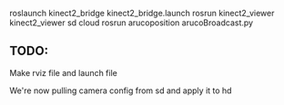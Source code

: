 roslaunch kinect2_bridge kinect2_bridge.launch
rosrun kinect2_viewer kinect2_viewer sd cloud
rosrun arucoposition arucoBroadcast.py 



## TODO: 
Make rviz file and launch file


We're now pulling camera config from sd and apply it to hd
